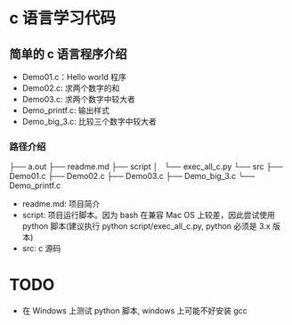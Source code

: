 # c 语言学习代码
## 简单的 c 语言程序介绍
* Demo01.c：Hello world 程序
* Demo02.c: 求两个数字的和
* Demo03.c: 求两个数字中较大者
* Demo_printf.c: 输出样式
* Demo_big_3.c: 比较三个数字中较大者

### 路径介绍
├── a.out
├── readme.md
├── script
│   └── exec_all_c.py
└── src
    ├── Demo01.c
    ├── Demo02.c
    ├── Demo03.c
    ├── Demo_big_3.c
    └── Demo_printf.c

* readme.md: 项目简介
* script: 项目运行脚本。因为 bash 在兼容 Mac OS 上较差，因此尝试使用 python 脚本(建议执行 python script/exec_all_c.py, python 必须是 3.x 版本)
* src: c 源码

# TODO
* 在 Windows 上测试 python 脚本, windows 上可能不好安装 gcc